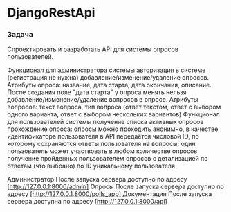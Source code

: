 # DjangoRestApi

### Задача
Спроектировать и разработать API для системы опросов пользователей.

Функционал для администратора системы
авторизация в системе (регистрация не нужна)
добавление/изменение/удаление опросов. Атрибуты опроса: название, дата старта, дата окончания, описание. После создания поле "дата старта" у опроса менять нельзя
добавление/изменение/удаление вопросов в опросе. Атрибуты вопросов: текст вопроса, тип вопроса (ответ текстом, ответ с выбором одного варианта, ответ с выбором нескольких вариантов)
Функционал для пользователей системы
получение списка активных опросов
прохождение опроса: опросы можно проходить анонимно, в качестве идентификатора пользователя в API передаётся числовой ID, по которому сохраняются ответы пользователя на вопросы; один пользователь может участвовать в любом количестве опросов
получение пройденных пользователем опросов с детализацией по ответам (что выбрано) по ID уникальному пользователя

Администратор 
После запуска сервера доступно по адресу [http://127.0.0.1:8000/admin]
Опросы
После запуска сервера доступно по адресу [http://127.0.0.1:8000/polls_app]
Документация
После запуска сервера доступна по адресу [http://127.0.0.1:8000/api]

